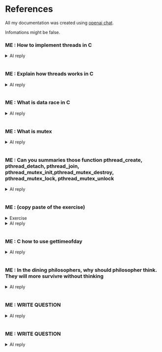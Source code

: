 # References
All my documentation was created using [openai chat](https://chat.openai.com/chat).

Infomations might be false.

### ME : How to implement threads in C

<details>
  <summary>AI reply</summary>
To implement threads in C, you can use the pthread library. To create a new thread, you can use the pthread_create() function, which takes as its arguments a pointer to a pthread_t variable, a set of attributes (which can be NULL to use the default attributes), a pointer to the thread's entry point function, and any arguments to be passed to the thread's entry point function. Here is an example:

```C
#include <pthread.h>

// This is the entry point for the new thread.
// It takes a void pointer as its argument, which
// can be used to pass data to the thread.
void *thread_function(void *arg)
{
  // Do something in the new thread here.
   printf("Hello from the new thread!\n");
}

int main()
{
  pthread_t thread;
  int result;

  // Create a new thread that will execute the
  // thread_function() function.
  result = pthread_create(&thread, NULL, thread_function, NULL);
  if (result != 0) {
    // Handle error
  }

  // Do something in the main thread here.
  printf("Hello from the main thread!\n");

  // Wait for the new thread to finish.
  result = pthread_join(thread, NULL);
  if (result != 0) {
    // Handle error
  }

  return 0;
}
```
You can use the pthread_join() function to wait for a thread to finish before continuing execution in the main thread. 
This is important because otherwise the main thread may terminate before the new thread has finished, which can cause unpredictable behavior.

  This program creates a new thread that will execute the thread_function() function concurrently with the main thread. The main thread and the new thread both print a message to the console, and the program waits for the new thread to finish before exiting. 
</details>
  
<br>
  
### ME : Explain how threads works in C 
<details>
  <summary>AI reply</summary>
Threads are a way to execute multiple concurrent paths of execution in a program. In C, the pthread library provides a set of functions for creating and managing threads.

When you create a new thread using the pthread_create() function, the thread starts executing the specified entry point function. This function runs concurrently with the main thread (i.e., the thread that called pthread_create()), and both threads can execute independently of each other.

Threads share the same address space, which means that they can access the same global variables and heap-allocated memory. However, each thread has its own stack, which is used to store local variables and function call information. This allows each thread to have its own set of local variables and to execute the same functions with different arguments without interfering with each other.

Threads can communicate with each other using synchronization mechanisms such as mutexes and condition variables. These can be used to ensure that threads coordinate their actions and access shared data safely.

In summary, threads in C allow you to write programs that can perform multiple tasks concurrently, improving performance and enabling more efficient use of system resources.
  
</details>
  
 <br>
  
  ### ME : What is data race in C
  
<details>
  <summary>AI reply</summary>
    A data race in C occurs when two or more threads access the same memory location concurrently, and at least one of the accesses is a write access. If the threads do not coordinate their accesses to the shared memory using synchronization mechanisms such as mutexes, the behavior of the program can become undefined. This can lead to unpredictable results, including crashes and data corruption.

Data races are a common source of errors in multithreaded programs, and they can be difficult to detect and debug. It is important to use appropriate synchronization mechanisms to prevent data races and ensure that shared data is accessed safely in a multithreaded program.

Here is an example of a data race in C:

```C
#include <pthread.h>
#include <stdio.h>

// This global variable is shared by both threads.
int shared_variable = 0;

// This is the entry point for the first thread.
void *thread1_function(void *arg)
{
  // Increment the shared variable by 1.
  shared_variable += 1;
  printf("Thread 1: shared_variable = %d\n", shared_variable);
  return NULL;
}

// This is the entry point for the second thread.
void *thread2_function(void *arg)
{
  // Increment the shared variable by 1.
  shared_variable += 1;
  printf("Thread 2: shared_variable = %d\n", shared_variable);
  return NULL;
}

int main()
{
  pthread_t thread1, thread2;
  int result;

  // Create two threads that will increment the shared variable.
  result = pthread_create(&thread1, NULL, thread1_function, NULL);
  if (result != 0) {
    // Handle error
  }
  result = pthread_create(&thread2, NULL, thread2_function, NULL);
  if (result != 0) {
    // Handle error
  }

  // Wait for the threads to finish.
  result = pthread_join(thread1, NULL);
  if (result != 0) {
    // Handle error
  }
  result = pthread_join(thread2, NULL);
  if (result != 0) {
    // Handle error
  }

  return 0;
}
```
In this example, the two threads increment the same global variable concurrently, which can lead to a data race. The final value of the shared variable will depend on the relative timing of the accesses, and it may not be what you expect. To avoid this problem, you can use a mutex to synchronize access to the shared variable and ensure that only one thread can access it at a time.

  </details>
  
  <br>
  
  ### ME : What is mutex 
  
  <details>
  <summary>AI reply</summary>
    A mutex is a synchronization object that is used to protect shared data from being accessed simultaneously by multiple threads. A mutex has two states: locked and unlocked. When a mutex is locked, only one thread can access the shared data; other threads that attempt to lock the mutex will be blocked until the first thread unlocks the mutex. This ensures that the shared data can only be accessed by one thread at a time, preventing data races and other synchronization problems.

In C, the pthread library provides a set of functions for working with mutexes. To use a mutex, you must first initialize it using the pthread_mutex_init() function. Then, when a thread wants to access the shared data, it must lock the mutex using the pthread_mutex_lock() function. When the thread is finished accessing the shared data, it must unlock the mutex using the pthread_mutex_unlock() function.

Here is an example of how to use a mutex to synchronize access to a shared variable in C:

```C
#include <pthread.h>
#include <stdio.h>

// This global variable is shared by both threads.
int shared_variable = 0;

// This is the mutex that will be used to synchronize access
// to the shared variable.
pthread_mutex_t mutex;

// This is the entry point for the first thread.
void *thread1_function(void *arg)
{
  // Lock the mutex before accessing the shared variable.
  pthread_mutex_lock(&mutex);

  // Increment the shared variable by 1.
  shared_variable += 1;
  printf("Thread 1: shared_variable = %d\n", shared_variable);

  // Unlock the mutex.
  pthread_mutex_unlock(&mutex);

  return NULL;
}

// This is the entry point for the second thread.
void *thread2_function(void *arg)
{
  // Lock the mutex before accessing the shared variable.
  pthread_mutex_lock(&mutex);

  // Increment the shared variable by 1.
  shared_variable += 1;
  printf("Thread 2: shared_variable = %d\n", shared_variable);

  // Unlock the mutex.
  pthread_mutex_unlock(&mutex);

  return NULL;
}

int main()
{
  pthread_t thread1, thread2;
  int result;

  // Initialize the mutex.
  pthread_mutex_init(&mutex, NULL);

  // Create two threads that will increment the shared variable.
  result = pthread_create(&thread1, NULL, thread1_function, NULL);
  if (result != 0) {
    // Handle error
  }
  result = pthread_create(&thread2, NULL, thread2_function, NULL);
  if (result != 0) {
    // Handle error
  }

  // Wait for the threads to finish.
  result = pthread_join(thread1, NULL);
  if (result != 0) {
    // Handle error
  }
  result = pthread_join(thread2, NULL);
  if (result != 0) {
    // Handle error
  }

  // Destroy the mutex.
```
    
</details>
    
<br>

### ME : Can you summaries those function  pthread_create, pthread_detach, pthread_join, pthread_mutex_init,pthread_mutex_destroy, pthread_mutex_lock, pthread_mutex_unlock
  
<details>
<summary>AI reply</summary>

  Sure, here is a summary of the functions you mentioned:

  - *pthread_create()* : This function is used to create a new thread. It takes as its arguments a pointer to a pthread_t variable, a set of attributes (which can be NULL to use the default attributes), a pointer to the thread's entry point function, and any arguments to be passed to the thread's entry point function. The new thread starts executing the specified entry point function concurrently with the thread that called pthread_create().

  - *pthread_detach()* : This function is used to detach a thread. When a thread is detached, it becomes independent of the calling thread and will automatically release any resources it has allocated when it terminates. This allows the thread to continue executing without the need for another thread to join it.

  - *pthread_join()* : This function is used to wait for a thread to finish. The calling thread will be blocked until the specified thread terminates. This is important because otherwise the calling thread may terminate before the other thread has finished, which can cause unpredictable behavior.

  - *pthread_mutex_init()* : This function is used to initialize a mutex. It takes as its arguments a pointer to the mutex and a set of attributes (which can be NULL to use the default attributes). A mutex must be initialized before it can be used to synchronize access to shared data.

  - *pthread_mutex_destroy()* : This function is used to destroy a mutex. It should be called when a mutex is no longer needed to free any resources that the mutex has allocated.

  - *pthread_mutex_lock()* : This function is used to lock a mutex. If the mutex is already locked by another thread, the calling thread will be blocked until the mutex is unlocked. This ensures that only one thread can access the shared data protected by the mutex at a time.

  - *pthread_mutex_unlock()* : This function is used to unlock a mutex. It should be called when a thread has finished accessing the shared data protected by the mutex. This allows other threads to lock the mutex and access the shared data.
      
</details>

<br>

### ME : (copy paste of the exercise)
<details>
<summary>Exercise</summary>
Solve in C this problem : Voici les choses à savoir si vous souhaitez réussir cet exercice :
• Des philosophes (un philosophe minimum) sont assis autour d’une table ronde au
centre de laquelle se trouve un grand plat de spaghetti.
• Les philosophes sont soit en train de manger, de penser ou de dormir.
Lorsqu’ils mangent, ils ne peuvent pas penser ou dormir.
Lorsqu’ils dorment, ils ne peuvent pas manger ou penser.
Enfin, lorsqu’ils pensent, ils ne peuvent pas manger ou dormir.
• Il y a également des fourchettes sur la table. Il y a autant de fourchettes que
de philosophes.
• Puisque servir et manger des spaghetti à l’aide d’une seule fourchette n’est pas
chose facile, un philosophe prend la fourchette sur sa gauche et celle sur sa droite,
soit une fourchette dans chaque main, afin de manger.
• Quand un philosophe a fini de manger, il repose les fourchettes sur la table et se
met à dormir. Une fois réveillé, il se remet à penser. La simulation prend fin si un
philosophe meurt de faim.
• Chaque philosophe a besoin de manger et ne doit pas mourir de faim.
• Les philosophes ne communiquent pas entre eux.
• Les philosophes ne peuvent pas savoir si l’un d’entre eux est sur le point de mourir.
• Inutile de préciser que les philosophes ne doivent pas mourir !• Les variables globales sont interdites !
• Chaque programme doit prendre les arguments suivants :
number_of_philosophers time_to_die time_to_eat time_to_sleep
[number_of_times_each_philosopher_must_eat]
◦ number_of_philosophers : Le nombre de philosophes, mais aussi le nombre
de fourchettes.
◦ time_to_die (en millisecondes) : Si un philosophe n’a pas commencé à manger
time_to_die millisecondes après le début de son précédent repas ou depuis le
début de la simulation, il meurt.
◦ time_to_eat (en millisecondes) : Le temps qu’un philosophe prend à manger.
Pendant ce temps, un philosophe doit garder ses deux fourchettes.
◦ time_to_sleep (en millisecondes) : Le temps qu’un philosophe passe à dormir.
◦ number_of_times_each_philosopher_must_eat (argument optionnel) : Si tous
les philosophes ont mangé au moins number_of_times_each_philosopher_must_eat
fois, la simulation prend fin. Si cet argument n’est pas spécifié, alors la simulation prend fin à la mort d’un philosophe.
• Chaque philosophe se voit assigner un numéro entre 1 et number_of_philosophers.
• Le philosophe numéro 1 est assis à côté du philosophe numéro number_of_philosophers.
Les autres suivent cette logique : philosophe numéro N est assis entre philosophe
numéro N - 1 et philosophe numéro N + 1.
5
Philosophers Qui aurait cru que philosopher serait si mortel ?
Concernant les logs de votre programme :
• Tout changement d’état d’un philosophe doit être formatté comme suit :
◦ timestamp_in_ms X has taken a fork
◦ timestamp_in_ms X is eating
◦ timestamp_in_ms X is sleeping
◦ timestamp_in_ms X is thinking
◦ timestamp_in_ms X died
Remplacez timestamp_in_ms par le timestamp actuel en millisecondes
et X par le numéro du philosophe.
• Tout message affiché ne doit pas être mélangé avec un autre message.
• Il ne doit pas y avoir plus de 10 ms entre la mort d’un philosophe et l’affichage du
message annonçant sa mort.
• Encore une fois, les philosophes doivent éviter de mourir.
  </details>
    
    
<details>
<summary>AI reply</summary>
To solve this problem in C, you will need to use threading and synchronization mechanisms to simulate the behavior of the philosophers. Here is an outline of how you might approach this problem:
  
1. Create a Philosopher struct that contains the following fields:
    - id: The philosopher's unique identifier (an integer between 1 and number_of_philosophers).
    - state: The philosopher's current state (e.g., eating, thinking, sleeping).
    - start_time: The time at which the philosopher started their current state.
    - eat_count: The number of times the philosopher has eaten.
2. Create an array of Philosopher structs to represent the philosophers at the table.
3. Create a pthread_t array to store the thread IDs for each philosopher.
4. Create a mutex for each fork at the table (there should be number_of_philosophers mutexes in total).
5. Create a pthread_cond_t array to store the condition variables for each philosopher.
6. Write a function philosopher_thread() that will be the entry point for each philosopher's thread. This function should take a Philosopher pointer as its argument.
7. In the philosopher_thread() function, the philosopher should repeatedly do the following:
    1. Think for a random amount of time (up to time_to_eat).
    2. Check whether the philosopher is still alive (i.e., whether they have been thinking for more than time_to_die milliseconds). If they are not alive, the thread should exit.
    3. Pick up the forks to the philosopher's left and right (by locking the corresponding mutexes).
    4. Eat for a random amount of time (up to time_to_eat).
    5. Put down the forks (by unlocking the corresponding mutexes).
    6. Sleep for a random amount of time (up to `time_to_sleep

  </details>


<br>

### ME : C how to use gettimeofday

<details>
<summary>AI reply</summary>
To use the gettimeofday() function in C, you need to include the sys/time.h header file in your program. This function takes two arguments: a pointer to a struct timeval variable, where the current time will be stored, and a pointer to a struct timezone variable (which can be NULL if you are not interested in the time zone information).

Here is an example of how to use the gettimeofday() function to get the current time in C:

```C
#include <stdio.h>
#include <sys/time.h>

int main()
{
  // Get the current time.
  struct timeval current_time;
  gettimeofday(&current_time, NULL);

  // Print the seconds and microseconds components of the current time.
  printf("Current time: %ld seconds, %ld microseconds\n",
         current_time.tv_sec, current_time.tv_usec);

  return 0;
}
```
To calculate the elapsed time in milliseconds, you can subtract the starting and ending times and convert the result to milliseconds using the following formula:

```C
elapsed_time_in_ms = (end_time.tv_sec - start_time.tv_sec) * 1000.0
                   + (end_time.tv_usec - start_time.tv_usec) / 1000.0;
```
Here is an example of how to use the gettimeofday() function to measure the elapsed time in milliseconds in C:

```C
#include <stdio.h>
#include <sys/time.h>

int main()
{
  // Get the starting time in milliseconds.
  struct timeval start_time;
  gettimeofday(&start_time, NULL);

  // Do some work here.

  // Get the ending time in milliseconds.
  struct timeval end_time;
  gettimeofday(&end_time, NULL);

  // Calculate the elapsed time in milliseconds.
  double elapsed_time_in_ms = (end_time.tv_sec - start_time.tv_sec) * 1000.0
                            + (end_time.tv_usec - start_time.tv_usec) / 1000.0;

  printf("Elapsed time: %f ms\n", elapsed_time_in_ms);

  return 0;
}
```
The gettimeofday() function provides high-precision time measurement and is portable across platforms.
  </details>

<br>

### ME : In the dining philosophers, why should philosopher think. They will more survivre without thinking

<details>
<summary>AI reply</summary>
  
In the dining philosophers problem, the philosophers are required to think in order to avoid deadlocks and other synchronization problems. A deadlock is a situation where two or more threads or processes are blocked and unable to make progress, because each is waiting for the other to release a shared resource.
 
  
In the case of the dining philosophers problem, a deadlock can occur if each philosopher tries to acquire the fork to their left at the same time, and none of them is able to acquire the fork. In this situation, all of the philosophers will be stuck, unable to eat or think, and the system will not be able to make progress.
 
  
Therefore, the philosophers must spend some time thinking in order to avoid deadlocks and ensure that the system is able to function correctly. This may involve thinking before trying to acquire a fork, or thinking after acquiring a fork but before starting to eat. By carefully considering their actions and coordinating with the other philosophers, the philosophers can avoid deadlocks and ensure that the system functions smoothly.
  
  </details>

  <br>

### ME : WRITE QUESTION

<details>
<summary>AI reply</summary>

</details>


<br>

### ME : WRITE QUESTION

<details>
<summary>AI reply</summary>

</details>


